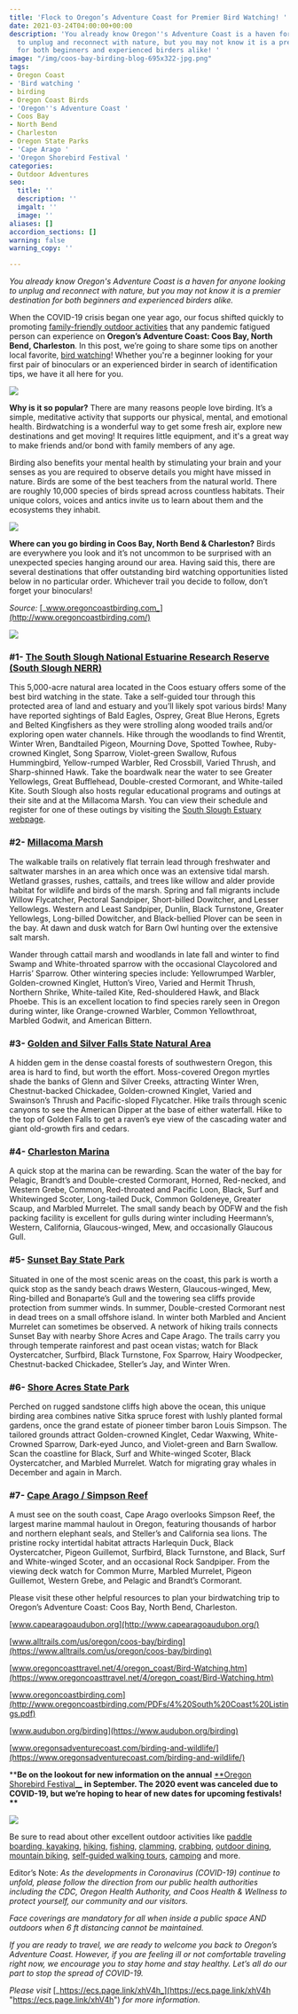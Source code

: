 ```yaml
---
title: 'Flock to Oregon’s Adventure Coast for Premier Bird Watching! '
date: 2021-03-24T04:00:00+00:00
description: 'You already know Oregon''s Adventure Coast is a haven for anyone looking
  to unplug and reconnect with nature, but you may not know it is a premier destination
  for both beginners and experienced birders alike! '
image: "/img/coos-bay-birding-blog-695x322-jpg.png"
tags:
- Oregon Coast
- 'Bird watching '
- birding
- Oregon Coast Birds
- 'Oregon''s Adventure Coast '
- Coos Bay
- North Bend
- Charleston
- Oregon State Parks
- 'Cape Arago '
- 'Oregon Shorebird Festival '
categories:
- Outdoor Adventures
seo:
  title: ''
  description: ''
  imgalt: ''
  image: ''
aliases: []
accordion_sections: []
warning: false
warning_copy: ''

---
```

_You already know Oregon's Adventure Coast is a haven for anyone looking to unplug and reconnect with nature, but you may not know it is a premier destination for both beginners and experienced birders alike._

When the COVID-19 crisis began one year ago, our focus shifted quickly to promoting [family-friendly outdoor activities](https://www.oregonsadventurecoast.com/blog/five-fun-ways-to-social-distance-on-oregon-s-adventure-coast/) that any pandemic fatigued person can experience on **Oregon’s Adventure Coast: Coos Bay, North Bend, Charleston**. In this post, we’re going to share some tips on another local favorite, [bird watching](https://www.oregonsadventurecoast.com/birding-and-wildlife/)! Whether you're a beginner looking for your first pair of binoculars or an experienced birder in search of identification tips, we have it all here for you.

![](/img/oregon-coast-bird-blog-695x322-jpg.png)

**Why is it so popular?** There are many reasons people love birding. It’s a simple, meditative activity that supports our physical, mental, and emotional health. Birdwatching is a wonderful way to get some fresh air, explore new destinations and get moving! It requires little equipment, and it's a great way to make friends and/or bond with family members of any age.

Birding also benefits your mental health by stimulating your brain and your senses as you are required to observe details you might have missed in nature. Birds are some of the best teachers from the natural world. There are roughly 10,000 species of birds spread across countless habitats. Their unique colors, voices and antics invite us to learn about them and the ecosystems they inhabit.

![](/img/coos-bay-birding-blog-695x322-jpg-1.png)

**Where can you go birding in Coos Bay, North Bend & Charleston?** Birds are everywhere you look and it’s not uncommon to be surprised with an unexpected species hanging around our area. Having said this, there are several destinations that offer outstanding bird watching opportunities listed below in no particular order. Whichever trail you decide to follow, don’t forget your binoculars!

_Source:_ [_www.oregoncoastbirding.com_](http://www.oregoncoastbirding.com/)

![](/img/oregon-coast-bird-watching-blog-695x322-jpg.png)

### **#1-** [**The South Slough National Estuarine Research Reserve (South Slough NERR)**](https://www.oregon.gov/dsl/SS/Pages/About.aspx)

This 5,000-acre natural area located in the Coos estuary offers some of the best bird watching in the state. Take a self-guided tour through this protected area of land and estuary and you’ll likely spot various birds! Many have reported sightings of Bald Eagles, Osprey, Great Blue Herons, Egrets and Belted Kingfishers as they were strolling along wooded trails and/or exploring open water channels. Hike through the woodlands to find Wrentit, Winter Wren, Bandtailed Pigeon, Mourning Dove, Spotted Towhee, Ruby-crowned Kinglet, Song Sparrow, Violet-green Swallow, Rufous Hummingbird, Yellow-rumped Warbler, Red Crossbill, Varied Thrush, and Sharp-shinned Hawk. Take the boardwalk near the water to see Greater Yellowlegs, Great Bufflehead, Double-crested Cormorant, and White-tailed Kite. South Slough also hosts regular educational programs and outings at their site and at the Millacoma Marsh. You can view their schedule and register for one of these outings by visiting the [South Slough Estuary webpage](https://www.oregon.gov/dsl/SS/Pages/About.aspx).

### **#2-** [**Millacoma Marsh**](https://coostrails.com/millacoma-marsh/)

The walkable trails on relatively flat terrain lead through freshwater and saltwater marshes in an area which once was an extensive tidal marsh. Wetland grasses, rushes, cattails, and trees like willow and alder provide habitat for wildlife and birds of the marsh. Spring and fall migrants include Willow Flycatcher, Pectoral Sandpiper, Short-billed Dowitcher, and Lesser Yellowlegs. Western and Least Sandpiper, Dunlin, Black Turnstone, Greater Yellowlegs, Long-billed Dowitcher, and Black-bellied Plover can be seen in the bay. At dawn and dusk watch for Barn Owl hunting over the extensive salt marsh.

Wander through cattail marsh and woodlands in late fall and winter to find Swamp and White-throated sparrow with the occasional Claycolored and Harris’ Sparrow. Other wintering species include: Yellowrumped Warbler, Golden-crowned Kinglet, Hutton’s Vireo, Varied and Hermit Thrush, Northern Shrike, White-tailed Kite, Red-shouldered Hawk, and Black Phoebe. This is an excellent location to find species rarely seen in Oregon during winter, like Orange-crowned Warbler, Common Yellowthroat, Marbled Godwit, and American Bittern.

### **#3-** [**Golden and Silver Falls State Natural Area**](https://stateparks.oregon.gov/index.cfm?do=park.profile&parkId=67)

A hidden gem in the dense coastal forests of southwestern Oregon, this area is hard to find, but worth the effort. Moss-covered Oregon myrtles shade the banks of Glenn and Silver Creeks, attracting Winter Wren, Chestnut-backed Chickadee, Golden-crowned Kinglet, Varied and Swainson’s Thrush and Pacific-sloped Flycatcher. Hike trails through scenic canyons to see the American Dipper at the base of either waterfall. Hike to the top of Golden Falls to get a raven’s eye view of the cascading water and giant old-growth firs and cedars.

### **#4-** [**Charleston Marina**](https://www.portofcoosbay.com/marinahome)

A quick stop at the marina can be rewarding. Scan the water of the bay for Pelagic, Brandt’s and Double-crested Cormorant, Horned, Red-necked, and Western Grebe, Common, Red-throated and Pacific Loon, Black, Surf and Whitewinged Scoter, Long-tailed Duck, Common Goldeneye, Greater Scaup, and Marbled Murrelet. The small sandy beach by ODFW and the fish packing facility is excellent for gulls during winter including Heermann’s, Western, California, Glaucous-winged, Mew, and occasionally Glaucous Gull.

### **#5-** [**Sunset Bay State Park**](https://stateparks.oregon.gov/index.cfm?do=park.profile&parkId=70)

Situated in one of the most scenic areas on the coast, this park is worth a quick stop as the sandy beach draws Western, Glaucous-winged, Mew, Ring-billed and Bonaparte’s Gull and the towering sea cliffs provide protection from summer winds. In summer, Double-crested Cormorant nest in dead trees on a small offshore island. In winter both Marbled and Ancient Murrelet can sometimes be observed. A network of hiking trails connects Sunset Bay with nearby Shore Acres and Cape Arago. The trails carry you through temperate rainforest and past ocean vistas; watch for Black Oystercatcher, Surfbird, Black Turnstone, Fox Sparrow, Hairy Woodpecker, Chestnut-backed Chickadee, Steller’s Jay, and Winter Wren.

### **#6-** [**Shore Acres State Park**](https://stateparks.oregon.gov/index.cfm?do=park.profile&parkId=68)

Perched on rugged sandstone cliffs high above the ocean, this unique birding area combines native Sitka spruce forest with lushly planted formal gardens, once the grand estate of pioneer timber baron Louis Simpson. The tailored grounds attract Golden-crowned Kinglet, Cedar Waxwing, White-Crowned Sparrow, Dark-eyed Junco, and Violet-green and Barn Swallow. Scan the coastline for Black, Surf and White-winged Scoter, Black Oystercatcher, and Marbled Murrelet. Watch for migrating gray whales in December and again in March.

### **#7-** [**Cape Arago / Simpson Reef**](https://stateparks.oregon.gov/index.cfm?do=park.profile&parkId=66)

A must see on the south coast, Cape Arago overlooks Simpson Reef, the largest marine mammal haulout in Oregon, featuring thousands of harbor and northern elephant seals, and Steller’s and California sea lions. The pristine rocky intertidal habitat attracts Harlequin Duck, Black Oystercatcher, Pigeon Guillemot, Surfbird, Black Turnstone, and Black, Surf and White-winged Scoter, and an occasional Rock Sandpiper. From the viewing deck watch for Common Murre, Marbled Murrelet, Pigeon Guillemot, Western Grebe, and Pelagic and Brandt’s Cormorant.

Please visit these other helpful resources to plan your birdwatching trip to Oregon’s Adventure Coast: Coos Bay, North Bend, Charleston.

[www.capearagoaudubon.org](http://www.capearagoaudubon.org/)

[www.alltrails.com/us/oregon/coos-bay/birding](https://www.alltrails.com/us/oregon/coos-bay/birding)

[www.oregoncoasttravel.net/4/oregon_coast/Bird-Watching.htm](https://www.oregoncoasttravel.net/4/oregon_coast/Bird-Watching.htm)

[www.oregoncoastbirding.com](http://www.oregoncoastbirding.com/PDFs/4%20South%20Coast%20Listings.pdf)

[www.audubon.org/birding](https://www.audubon.org/birding)

[www.oregonsadventurecoast.com/birding-and-wildlife/](https://www.oregonsadventurecoast.com/birding-and-wildlife/)

****Be on the lookout for new information on the annual** [**Oregon Shorebird Festival__](https://www.oregonshorebirdfestival.org/) __in September. The 2020 event was canceled due to COVID-19, but we’re hoping to hear of new dates for upcoming festivals! **__

![](/img/180711_coosbay1960-1.jpg)

Be sure to read about other excellent outdoor activities like [paddle boarding](https://www.oregonsadventurecoast.com/blog/the-best-stand-up-paddleboarding-spots-on-oregon-s-adventure-coast/),[ kayaking](https://www.oregonsadventurecoast.com/water-recreation/), [hiking,](https://www.oregonsadventurecoast.com/hiking-walking/) [fishing](https://www.oregonsadventurecoast.com/blog/eight-things-you-need-to-know-to-plan-your-oregon-coast-fishing-adventure/), [clamming](https://www.oregonsadventurecoast.com/blog/where-to-find-razor-clams-on-oregon-s-adventure-coast/), [crabbing](https://www.oregonsadventurecoast.com/crabbing-clamming/), [outdoor dining](https://www.oregonsadventurecoast.com/blog/looking-for-outdoor-dining-options-coos-bay-north-bend-charleston-have-several-from-which-to-choose/), [mountain biking](https://www.oregonsadventurecoast.com/blog/adventure-spotlight-whiskey-run-mountain-bike-trails-on-oregon-s-south-coast/), [self-guided walking tours](https://www.oregonsadventurecoast.com/blog/trip-idea-a-walking-tour-of-historic-coos-bay-north-bend/), [camping](https://www.oregonsadventurecoast.com/blog/relax-recharge-with-a-safe-camping-getaway-on-oregon-s-adventure-coast/) and more.

Editor’s Note: _As the developments in Coronavirus (COVID-19) continue to unfold, please follow the direction from our public health authorities including the CDC, Oregon Health Authority, and Coos Health & Wellness to protect yourself, our community and our visitors._

_Face coverings are mandatory for all when inside a public space AND outdoors when 6 ft distancing cannot be maintained._

_If you are ready to travel, we are ready to welcome you back to Oregon’s Adventure Coast. However, if you are feeling ill or not comfortable traveling right now, we encourage you to stay home and stay healthy. Let’s all do our part to stop the spread of COVID-19._

_Please visit_ [_https://ecs.page.link/xhV4h_](https://ecs.page.link/xhV4h "https://ecs.page.link/xhV4h") _for more information._